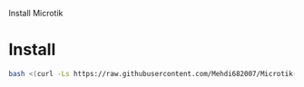 Install Microtik

# Install
```bash
bash <(curl -Ls https://raw.githubusercontent.com/Mehdi682007/Microtik-chr-Installer/main/microtik.sh)

